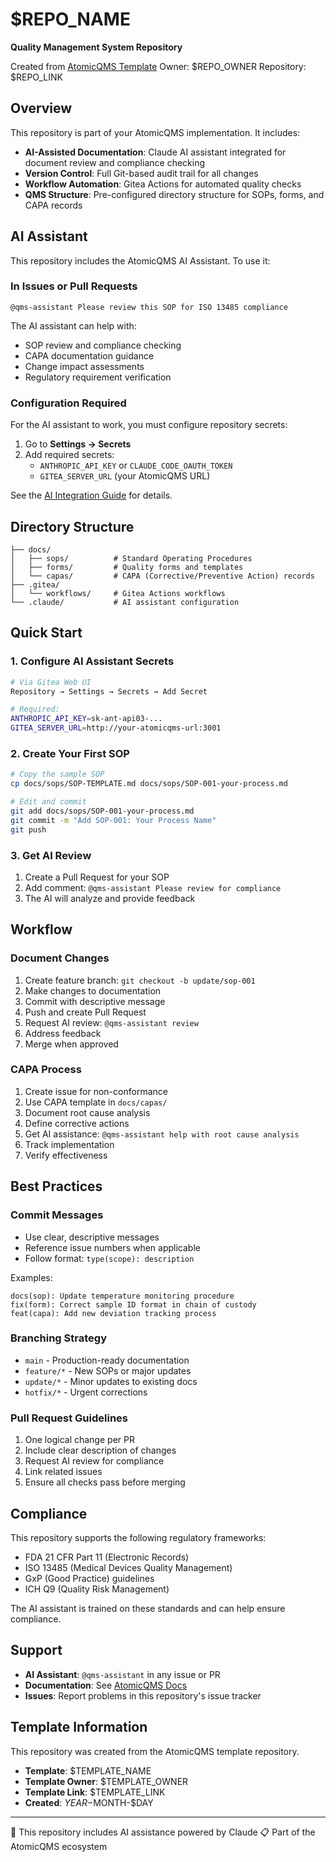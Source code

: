 # $REPO_NAME

**Quality Management System Repository**

Created from [AtomicQMS Template](https://github.com/your-org/atomicqms-template)
Owner: $REPO_OWNER
Repository: $REPO_LINK

## Overview

This repository is part of your AtomicQMS implementation. It includes:

- **AI-Assisted Documentation**: Claude AI assistant integrated for document review and compliance checking
- **Version Control**: Full Git-based audit trail for all changes
- **Workflow Automation**: Gitea Actions for automated quality checks
- **QMS Structure**: Pre-configured directory structure for SOPs, forms, and CAPA records

## AI Assistant

This repository includes the AtomicQMS AI Assistant. To use it:

### In Issues or Pull Requests

```
@qms-assistant Please review this SOP for ISO 13485 compliance
```

The AI assistant can help with:
- SOP review and compliance checking
- CAPA documentation guidance
- Change impact assessments
- Regulatory requirement verification

### Configuration Required

For the AI assistant to work, you must configure repository secrets:

1. Go to **Settings → Secrets**
2. Add required secrets:
   - `ANTHROPIC_API_KEY` or `CLAUDE_CODE_OAUTH_TOKEN`
   - `GITEA_SERVER_URL` (your AtomicQMS URL)

See the [AI Integration Guide]($TEMPLATE_LINK/docs/ai-integration/) for details.

## Directory Structure

```
├── docs/
│   ├── sops/          # Standard Operating Procedures
│   ├── forms/         # Quality forms and templates
│   └── capas/         # CAPA (Corrective/Preventive Action) records
├── .gitea/
│   └── workflows/     # Gitea Actions workflows
└── .claude/           # AI assistant configuration
```

## Quick Start

### 1. Configure AI Assistant Secrets

```bash
# Via Gitea Web UI
Repository → Settings → Secrets → Add Secret

# Required:
ANTHROPIC_API_KEY=sk-ant-api03-...
GITEA_SERVER_URL=http://your-atomicqms-url:3001
```

### 2. Create Your First SOP

```bash
# Copy the sample SOP
cp docs/sops/SOP-TEMPLATE.md docs/sops/SOP-001-your-process.md

# Edit and commit
git add docs/sops/SOP-001-your-process.md
git commit -m "Add SOP-001: Your Process Name"
git push
```

### 3. Get AI Review

1. Create a Pull Request for your SOP
2. Add comment: `@qms-assistant Please review for compliance`
3. The AI will analyze and provide feedback

## Workflow

### Document Changes
1. Create feature branch: `git checkout -b update/sop-001`
2. Make changes to documentation
3. Commit with descriptive message
4. Push and create Pull Request
5. Request AI review: `@qms-assistant review`
6. Address feedback
7. Merge when approved

### CAPA Process
1. Create issue for non-conformance
2. Use CAPA template in `docs/capas/`
3. Document root cause analysis
4. Define corrective actions
5. Get AI assistance: `@qms-assistant help with root cause analysis`
6. Track implementation
7. Verify effectiveness

## Best Practices

### Commit Messages
- Use clear, descriptive messages
- Reference issue numbers when applicable
- Follow format: `type(scope): description`

Examples:
```
docs(sop): Update temperature monitoring procedure
fix(form): Correct sample ID format in chain of custody
feat(capa): Add new deviation tracking process
```

### Branching Strategy
- `main` - Production-ready documentation
- `feature/*` - New SOPs or major updates
- `update/*` - Minor updates to existing docs
- `hotfix/*` - Urgent corrections

### Pull Request Guidelines
1. One logical change per PR
2. Include clear description of changes
3. Request AI review for compliance
4. Link related issues
5. Ensure all checks pass before merging

## Compliance

This repository supports the following regulatory frameworks:

- FDA 21 CFR Part 11 (Electronic Records)
- ISO 13485 (Medical Devices Quality Management)
- GxP (Good Practice) guidelines
- ICH Q9 (Quality Risk Management)

The AI assistant is trained on these standards and can help ensure compliance.

## Support

- **AI Assistant**: `@qms-assistant` in any issue or PR
- **Documentation**: See [AtomicQMS Docs]($TEMPLATE_LINK/docs/)
- **Issues**: Report problems in this repository's issue tracker

## Template Information

This repository was created from the AtomicQMS template repository.

- **Template**: $TEMPLATE_NAME
- **Template Owner**: $TEMPLATE_OWNER
- **Template Link**: $TEMPLATE_LINK
- **Created**: $YEAR-$MONTH-$DAY

---

🤖 This repository includes AI assistance powered by Claude
📋 Part of the AtomicQMS ecosystem
